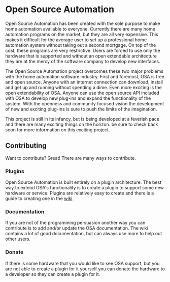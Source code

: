 Open Source Automation
=============

Open Source Automation has been created with the sole purpose to make home automation available to everyone. Currently there are many home automation programs on the market, but they are all very expensive. This makes it difficult for the average user to set up a professional home automation system without taking out a second mortgage. On top of the cost, these programs are very restrictive. Users are forced to use only the hardware that is supported and without an open extendable architecture they are at the mercy of the software company to develop new interfaces.

The Open Source Automation project overcomes these two major problems with the home automation software industry. First and foremost, OSA is free and open source. Anyone with an internet connection can download, install and get up and running without spending a dime. Even more exciting is the open extendability of OSA. Anyone can use the open source API included with OSA to develop new plug-ins and expand the functionality of the system. With the openness and community focused vision the development of new and exciting plug-ins is sure to push the limits of the imagination.

This project is still in its infancy, but is being developed at a feverish pace and there are many exciting things on the horizon. be sure to check back soon for more information on this exciting project.



Contributing
------------

Want to contribute? Great! There are many ways to contribute.


### Plugins

Open Source Automation is built entirely on a plugin architecture.  The best way to extend OSA's functionality is to create a plugin to support some new hardware or service.  Plugins are relatively easy to create and there is a guide to creating one in the [wiki](http://www.opensourceautomation.com/wiki/index.php?title=Create_a_Plugin_Guide).


### Documentation

If you are not of the programming persuasion another way you can contribute is to add and/or update the OSA documentation.  The wiki contains a lot of good documentation, but can always use more to help out other users.


### Donate

If there is some hardware that you would like to see OSA support, but you are not able to create a plugin for it yourself you can donate the hardware to a developer so they can create a plugin for it.
